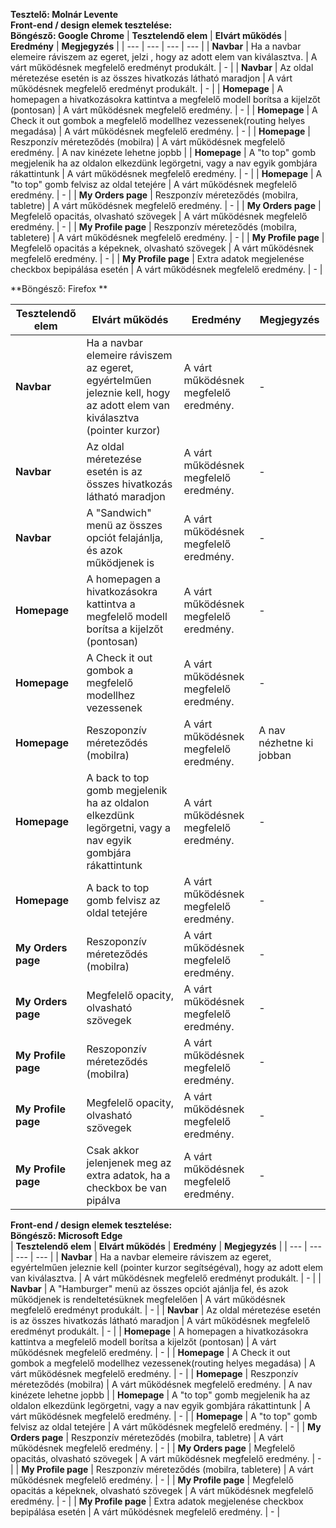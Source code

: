 **Tesztelő: Molnár Levente**  
**Front-end / design elemek tesztelése:**  
**Böngésző: Google Chrome**
| **Tesztelendő elem** | **Elvárt működés** | **Eredmény** | **Megjegyzés** |
| --- | --- | --- | --- |
| **Navbar** | Ha a navbar elemeire ráviszem az egeret, jelzi , hogy az adott elem van kiválasztva. | A várt működésnek megfelelő eredményt produkált. | - |
| **Navbar** | Az oldal méretezése esetén is az összes hivatkozás látható maradjon | A várt működésnek megfelelő eredményt produkált. | - |
| **Homepage** | A homepagen a hivatkozásokra kattintva a megfelelő modell borítsa a kijelzőt (pontosan) | A várt működésnek megfelelő eredmény. | - |
| **Homepage** | A Check it out gombok a megfelelő modellhez vezessenek(routing helyes megadása) | A várt működésnek megfelelő eredmény. | - |
| **Homepage** | Reszponzív méreteződés (mobilra) | A várt működésnek megfelelő eredmény. | A nav kinézete lehetne jopbb |
| **Homepage** | A "to top" gomb megjelenik ha az oldalon elkezdünk legörgetni, vagy a nav egyik gombjára rákattintunk | A várt működésnek megfelelő eredmény. | - |
| **Homepage** | A "to top" gomb felvisz az oldal tetejére | A várt működésnek megfelelő eredmény. | - |
| **My Orders page** | Reszponzív méreteződés (mobilra, tabletre) | A várt működésnek megfelelő eredmény. | - |
| **My Orders page** | Megfelelő opacitás, olvasható szövegek | A várt működésnek megfelelő eredmény. | - |
| **My Profile page** | Reszponzív méreteződés (mobilra, tabletere) | A várt működésnek megfelelő eredmény. | - |
| **My Profile page** | Megfelelő opacitás a képeknek, olvasható szövegek | A várt működésnek megfelelő eredmény. | - |
| **My Profile page** | Extra adatok megjelenése checkbox bepipálása esetén | A várt működésnek megfelelő eredmény. | - |

**Böngésző: Firefox **

| **Tesztelendő elem** | **Elvárt működés** | **Eredmény** | **Megjegyzés** |
| --- | --- | --- | --- |
| **Navbar** | Ha a navbar elemeire ráviszem az egeret, egyértelműen jeleznie kell, hogy az adott elem van kiválasztva (pointer kurzor) | A várt működésnek megfelelő eredmény. | - |
| **Navbar** | Az oldal méretezése esetén is az összes hivatkozás látható maradjon | A várt működésnek megfelelő eredmény. | - |
| **Navbar** | A "Sandwich" menü az összes opciót felajánlja, és azok működjenek is | A várt működésnek megfelelő eredmény. | - |
| **Homepage** | A homepagen a hivatkozásokra kattintva a megfelelő modell borítsa a kijelzőt (pontosan) | A várt működésnek megfelelő eredmény. | - |
| **Homepage** | A Check it out gombok a megfelelő modellhez vezessenek | A várt működésnek megfelelő eredmény. | - |
| **Homepage** | Reszoponzív méreteződés (mobilra) | A várt működésnek megfelelő eredmény. | A nav nézhetne ki jobban |
| **Homepage** | A back to top gomb megjelenik ha az oldalon elkezdünk legörgetni, vagy a nav egyik gombjára rákattintunk | A várt működésnek megfelelő eredmény. | - |
| **Homepage** | A back to top gomb felvisz az oldal tetejére | A várt működésnek megfelelő eredmény. | - |
| **My Orders page** | Reszoponzív méreteződés (mobilra) | A várt működésnek megfelelő eredmény. | - |
| **My Orders page** | Megfelelő opacity, olvasható szövegek | A várt működésnek megfelelő eredmény. | - |
| **My Profile page** | Reszoponzív méreteződés (mobilra) | A várt működésnek megfelelő eredmény. | - |
| **My Profile page** | Megfelelő opacity, olvasható szövegek | A várt működésnek megfelelő eredmény. | - |
| **My Profile page** | Csak akkor jelenjenek meg az extra adatok, ha a checkbox be van pipálva | A várt működésnek megfelelő eredmény. | - |

**Front-end / design elemek tesztelése:**  
**Böngésző: Microsoft Edge**  
| **Tesztelendő elem** | **Elvárt működés** | **Eredmény** | **Megjegyzés** |
| --- | --- | --- | --- |
| **Navbar** | Ha a navbar elemeire ráviszem az egeret, egyértelműen jeleznie kell (pointer kurzor segítségéval), hogy az adott elem van kiválasztva. | A várt működésnek megfelelő eredményt produkált. | - |
| **Navbar** | A "Hamburger" menü az összes opciót ajánlja fel, és azok működjenek is rendeltetésüknek megfelelően | A várt működésnek megfelelő eredményt produkált. | - |
| **Navbar** | Az oldal méretezése esetén is az összes hivatkozás látható maradjon | A várt működésnek megfelelő eredményt produkált. | - |
| **Homepage** | A homepagen a hivatkozásokra kattintva a megfelelő modell borítsa a kijelzőt (pontosan) | A várt működésnek megfelelő eredmény. | - |
| **Homepage** | A Check it out gombok a megfelelő modellhez vezessenek(routing helyes megadása) | A várt működésnek megfelelő eredmény. | - |
| **Homepage** | Reszponzív méreteződés (mobilra) | A várt működésnek megfelelő eredmény. | A nav kinézete lehetne jopbb |
| **Homepage** | A "to top" gomb megjelenik ha az oldalon elkezdünk legörgetni, vagy a nav egyik gombjára rákattintunk | A várt működésnek megfelelő eredmény. | - |
| **Homepage** | A "to top" gomb felvisz az oldal tetejére | A várt működésnek megfelelő eredmény. | - |
| **My Orders page** | Reszponzív méreteződés (mobilra, tabletre) | A várt működésnek megfelelő eredmény. | - |
| **My Orders page** | Megfelelő opacitás, olvasható szövegek | A várt működésnek megfelelő eredmény. | - |
| **My Profile page** | Reszponzív méreteződés (mobilra, tabletere) | A várt működésnek megfelelő eredmény. | - |
| **My Profile page** | Megfelelő opacitás a képeknek, olvasható szövegek | A várt működésnek megfelelő eredmény. | - |
| **My Profile page** | Extra adatok megjelenése checkbox bepipálása esetén | A várt működésnek megfelelő eredmény. | - |
